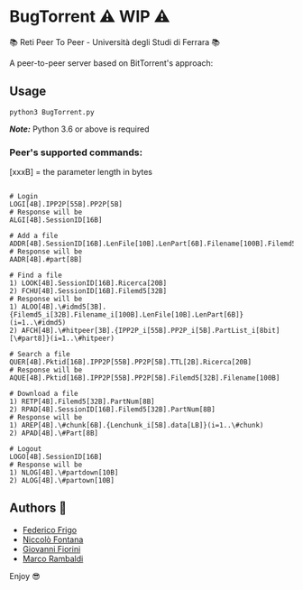 # BugTorrent :warning: WIP :warning:

:books: Reti Peer To Peer - Università degli Studi di Ferrara :books:

A peer-to-peer server based on BitTorrent's approach:

## Usage
```shell
python3 BugTorrent.py
```

**_Note:_** Python 3.6 or above is required

### Peer's supported commands:
[xxxB] = the parameter length in bytes
 
```shell

# Login
LOGI[4B].IPP2P[55B].PP2P[5B]
# Response will be
ALGI[4B].SessionID[16B]

# Add a file
ADDR[4B].SessionID[16B].LenFile[10B].LenPart[6B].Filename[100B].Filemd5[32B]
# Response will be
AADR[4B].#part[8B]

# Find a file
1) LOOK[4B].SessionID[16B].Ricerca[20B]
2) FCHU[4B].SessionID[16B].Filemd5[32B]
# Response will be
1) ALOO[4B].\#idmd5[3B].{Filemd5_i[32B].Filename_i[100B].LenFile[10B].LenPart[6B]}(i=1..\#idmd5)
2) AFCH[4B].\#hitpeer[3B].{IPP2P_i[55B].PP2P_i[5B].PartList_i[8bit][\#part8]}(i=1..\#hitpeer)

# Search a file
QUER[4B].Pktid[16B].IPP2P[55B].PP2P[5B].TTL[2B].Ricerca[20B]
# Response will be
AQUE[4B].Pktid[16B].IPP2P[55B].PP2P[5B].Filemd5[32B].Filename[100B]

# Download a file
1) RETP[4B].Filemd5[32B].PartNum[8B]
2) RPAD[4B].SessionID[16B].Filemd5[32B].PartNum[8B]
# Response will be
1) AREP[4B].\#chunk[6B].{Lenchunk_i[5B].data[LB]}(i=1..\#chunk)
2) APAD[4B].\#Part[8B]

# Logout
LOGO[4B].SessionID[16B]
# Response will be
1) NLOG[4B].\#partdown[10B]
2) ALOG[4B].\#partown[10B]

```

## Authors :rocket:
* [Federico Frigo](https://github.com/xBlue0)
* [Niccolò Fontana](https://github.com/NicFontana)
* [Giovanni Fiorini](https://github.com/GiovanniFiorini)
* [Marco Rambaldi](https://github.com/jhonrambo93)

Enjoy :sunglasses:
